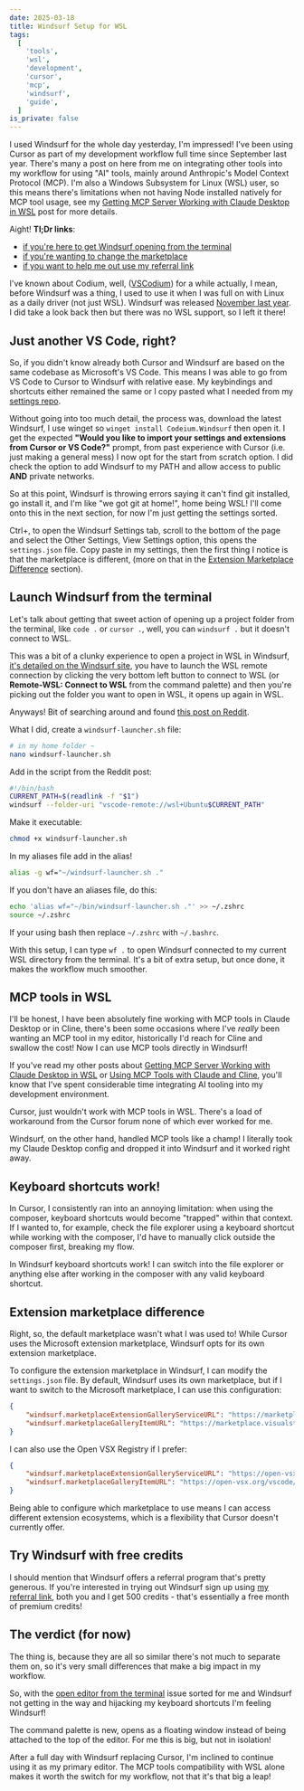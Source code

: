 ```yaml
---
date: 2025-03-18
title: Windsurf Setup for WSL
tags:
  [
    'tools',
    'wsl',
    'development',
    'cursor',
    'mcp',
    'windsurf',
    'guide',
  ]
is_private: false
---
```


I used Windsurf for the whole day yesterday, I'm impressed! I've been
using Cursor as part of my development workflow full time since
September last year. There's many a post on here from me on
integrating other tools into my workflow for using "AI" tools, mainly
around Anthropic's Model Context Protocol (MCP). I'm also a Windows
Subsystem for Linux (WSL) user, so this means there's limitations when
not having Node installed natively for MCP tool usage, see my
[Getting MCP Server Working with Claude Desktop in WSL](https://scottspence.com/posts/getting-mcp-server-working-with-claude-desktop-in-wsl)
post for more details.

Aight! **Tl;Dr links**:

- [if you're here to get Windsurf opening from the terminal](#launch-windsurf-from-the-terminal)
- [if you're wanting to change the marketplace](#extension-marketplace-difference)
- [if you want to help me out use my referral link](https://codeium.com/refer?referral_code=h614xrra4wre57bd)

I've known about Codium, well, ([VSCodium](https://vscodium.com)) for
a while actually, I mean, before Windsurf was a thing, I used to use
it when I was full on with Linux as a daily driver (not just WSL).
Windsurf was released
[November last year](https://codeium.com/blog/windsurf-launch). I did
take a look back then but there was no WSL support, so I left it
there!

## Just another VS Code, right?

So, if you didn't know already both Cursor and Windsurf are based on
the same codebase as Microsoft's VS Code. This means I was able to go
from VS Code to Cursor to Windsurf with relative ease. My keybindings
and shortcuts either remained the same or I copy pasted what I needed
from my [settings repo](https://github.com/spences10/settings).

Without going into too much detail, the process was, download the
latest Windsurf, I use winget so `winget install Codeium.Windsurf`
then open it. I get the expected **"Would you like to import your
settings and extensions from Cursor or VS Code?"** prompt, from past
experience with Cursor (i.e. just making a general mess) I now opt for
the start from scratch option. I did check the option to add Windsurf
to my PATH and allow access to public **AND** private networks.

So at this point, Windsurf is throwing errors saying it can't find git
installed, go install it, and I'm like "we got git at home!", home
being WSL! I'll come onto this in the next section, for now I'm just
getting the settings sorted.

Ctrl+, to open the Windsurf Settings tab, scroll to the bottom of the
page and select the Other Settings, View Settings option, this opens
the `settings.json` file. Copy paste in my settings, then the first
thing I notice is that the marketplace is different, (more on that in
the
[Extension Marketplace Difference](#extension-marketplace-difference)
section).

## Launch Windsurf from the terminal

Let's talk about getting that sweet action of opening up a project
folder from the terminal, like `code .` or `cursor .`, well, you can
`windsurf .` but it doesn't connect to WSL.

This was a bit of a clunky experience to open a project in WSL in
Windsurf,
[it's detailed on the Windsurf site](https://docs.codeium.com/windsurf/advanced#wsl-beta),
you have to launch the WSL remote connection by clicking the very
bottom left button to connect to WSL (or **Remote-WSL: Connect to
WSL** from the command palette) and then you're picking out the folder
you want to open in WSL, it opens up again in WSL.

Anyways! Bit of searching around and found
[this post on Reddit](https://www.reddit.com/r/Codeium/comments/1jbz4j3/i_figured_out_how_to_open_a_wsl_folder_from_the).

What I did, create a `windsurf-launcher.sh` file:

```bash
# in my home folder ~
nano windsurf-launcher.sh
```

Add in the script from the Reddit post:

<!-- cspell:ignore readlink -->

```bash
#!/bin/bash
CURRENT_PATH=$(readlink -f "$1")
windsurf --folder-uri "vscode-remote://wsl+Ubuntu$CURRENT_PATH"
```

Make it executable:

```bash
chmod +x windsurf-launcher.sh
```

In my aliases file add in the alias!

```bash
alias -g wf="~/windsurf-launcher.sh ."
```

If you don't have an aliases file, do this:

```bash
echo 'alias wf="~/bin/windsurf-launcher.sh ."' >> ~/.zshrc
source ~/.zshrc
```

If your using bash then replace `~/.zshrc` with `~/.bashrc`.

With this setup, I can type `wf .` to open Windsurf connected to my
current WSL directory from the terminal. It's a bit of extra setup,
but once done, it makes the workflow much smoother.

## MCP tools in WSL

I'll be honest, I have been absolutely fine working with MCP tools in
Claude Desktop or in Cline, there's been some occasions where I've
_really_ been wanting an MCP tool in my editor, historically I'd reach
for Cline and swallow the cost! Now I can use MCP tools directly in
Windsurf!

If you've read my other posts about
[Getting MCP Server Working with Claude Desktop in WSL](https://scottspence.com/posts/getting-mcp-server-working-with-claude-desktop-in-wsl)
or
[Using MCP Tools with Claude and Cline](https://scottspence.com/posts/using-mcp-tools-with-claude-and-cline),
you'll know that I've spent considerable time integrating AI tooling
into my development environment.

Cursor, just wouldn't work with MCP tools in WSL. There's a load of
workaround from the Cursor forum none of which ever worked for me.

Windsurf, on the other hand, handled MCP tools like a champ! I
literally took my Claude Desktop config and dropped it into Windsurf
and it worked right away.

## Keyboard shortcuts work!

In Cursor, I consistently ran into an annoying limitation: when using
the composer, keyboard shortcuts would become "trapped" within that
context. If I wanted to, for example, check the file explorer using a
keyboard shortcut while working with the composer, I'd have to
manually click outside the composer first, breaking my flow.

In Windsurf keyboard shortcuts work! I can switch into the file
explorer or anything else after working in the composer with any valid
keyboard shortcut.

## Extension marketplace difference

Right, so, the default marketplace wasn't what I was used to! While
Cursor uses the Microsoft extension marketplace, Windsurf opts for its
own extension marketplace.

To configure the extension marketplace in Windsurf, I can modify the
`settings.json` file. By default, Windsurf uses its own marketplace,
but if I want to switch to the Microsoft marketplace, I can use this
configuration:

```json
{
	"windsurf.marketplaceExtensionGalleryServiceURL": "https://marketplace.visualstudio.com/_apis/public/gallery",
	"windsurf.marketplaceGalleryItemURL": "https://marketplace.visualstudio.com/item"
}
```

I can also use the Open VSX Registry if I prefer:

```json
{
	"windsurf.marketplaceExtensionGalleryServiceURL": "https://open-vsx.org/vscode/gallery",
	"windsurf.marketplaceGalleryItemURL": "https://open-vsx.org/vscode/item"
}
```

Being able to configure which marketplace to use means I can access
different extension ecosystems, which is a flexibility that Cursor
doesn't currently offer.

## Try Windsurf with free credits

I should mention that Windsurf offers a referral program that's pretty
generous. If you're interested in trying out Windsurf sign up using
[my referral link](https://codeium.com/refer?referral_code=h614xrra4wre57bd),
both you and I get 500 credits - that's essentially a free month of
premium credits!

## The verdict (for now)

The thing is, because they are all so similar there's not much to
separate them on, so it's very small differences that make a big
impact in my workflow.

So, with the
[open editor from the terminal](#launch-windsurf-from-the-terminal)
issue sorted for me and Windsurf not getting in the way and hijacking
my keyboard shortcuts I'm feeling Windsurf!

The command palette is new, opens as a floating window instead of
being attached to the top of the editor. For me this is big, but not
in isolation!

After a full day with Windsurf replacing Cursor, I'm inclined to
continue using it as my primary editor. The MCP tools compatibility
with WSL alone makes it worth the switch for my workflow, not that
it's that big a leap!
